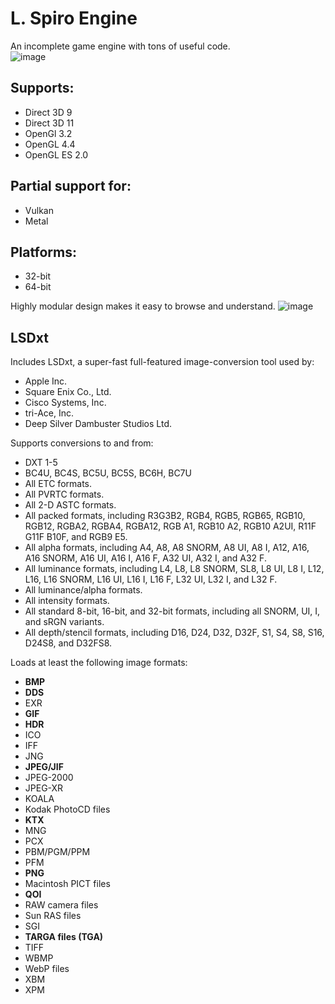 # L. Spiro Engine
An incomplete game engine with tons of useful code.  
![image](https://user-images.githubusercontent.com/7362666/185763822-ab0d1ad5-a140-4a76-8dae-76bf0a97ae66.png)


## Supports:  
* Direct 3D 9
* Direct 3D 11
* OpenGl 3.2
* OpenGL 4.4
* OpenGL ES 2.0
## Partial support for:  
* Vulkan
* Metal
## Platforms:  
* 32-bit
* 64-bit
  
Highly modular design makes it easy to browse and understand.
![image](https://user-images.githubusercontent.com/7362666/185763903-6da10aeb-3eb8-4c00-a114-4abb3bcee314.png)

## LSDxt
Includes LSDxt, a super-fast full-featured image-conversion tool used by:
* Apple Inc.
* Square Enix Co., Ltd.
* Cisco Systems, Inc.
* tri-Ace, Inc.
* Deep Silver Dambuster Studios Ltd.  

Supports conversions to and from:  
* DXT 1-5
* BC4U, BC4S, BC5U, BC5S, BC6H, BC7U
* All ETC formats.
* All PVRTC formats.
* All 2-D ASTC formats.
* All packed formats, including R3G3B2, RGB4, RGB5, RGB65, RGB10, RGB12, RGBA2, RGBA4, RGBA12, RGB A1, RGB10 A2, RGB10 A2UI, R11F G11F B10F, and RGB9 E5.
* All alpha formats, including A4, A8, A8 SNORM, A8 UI, A8 I, A12, A16, A16 SNORM, A16 UI, A16 I, A16 F, A32 UI, A32 I, and A32 F.
* All luminance formats, including L4, L8, L8 SNORM, SL8, L8 UI, L8 I, L12, L16, L16 SNORM, L16 UI, L16 I, L16 F, L32 UI, L32 I, and L32 F.
* All luminance/alpha formats.
* All intensity formats.
* All standard 8-bit, 16-bit, and 32-bit formats, including all SNORM, UI, I, and sRGN variants.
* All depth/stencil formats, including D16, D24, D32, D32F, S1, S4, S8, S16, D24S8, and D32FS8.  

Loads at least the following image formats:
* **BMP**
* **DDS**
* EXR
* **GIF**
* **HDR**
* ICO
* IFF
* JNG
* **JPEG/JIF**
* JPEG-2000
* JPEG-XR
* KOALA
* Kodak PhotoCD files
* **KTX**
* MNG
* PCX
* PBM/PGM/PPM
* PFM
* **PNG**
* Macintosh PICT files
* **QOI**
* RAW camera files
* Sun RAS files
* SGI
* **TARGA files (TGA)**
* TIFF
* WBMP
* WebP files
* XBM
* XPM

